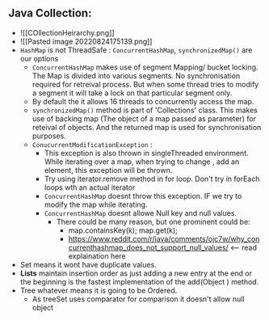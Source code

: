 ## Java Collection:
- ![[COllectionHeirarchy.png]]
- ![[Pasted image 20220824175139.png]]
- `HashMap` is not ThreadSafe : `ConcurrentHashMap`, `synchronizedMap()` are our options
	- `ConcurrentHashMap` makes use of segment Mapping/ bucket locking. The Map is divided into various segments. No synchronisation required for retreival process. But when some thread tries to modify a segment it will take a lock on that particular segment only.
	- By default the it allows 16 threads to concurrently access the map.
	- `synchronizedMap()` method is part of 'Collections' class. This makes use of backing map (The object of a map passed as parameter) for reteival of objects. And the returned map is used for synchronisation purposes.
	- `ConucurrentModificationException` :
		- This exception is also thrown in singleThreaded environment. While iterating over a map, when trying to change , add an element, this exception will be thrown.
		- Try using iterator.remove method in for loop. Don't try in forEach loops wth an actual iterator
		- `ConcurrentHashMap` doesnt throw this exception. IF we try to modify the map while iterating.
		- `ConcurrentHashMap` doesnt allowe Null key and null values.
			- There could be many reason, but one prominent could be:
				- map.containsKey(k);
				   map.get(k);
				- https://www.reddit.com/r/java/comments/ojc7w/why_concurrenthashmap_does_not_support_null_values/ <-- read explaination here
- Set means it wont have duplicate values.
- **Lists** maintain insertion order as just adding a new entry at the end or the beginning is the fastest implementation of the add(Object ) method.
- Tree whatever means it is going to be Ordered.
	- As treeSet uses comparator for comparison it doesn't allow null object